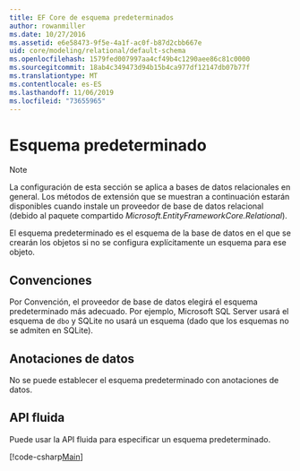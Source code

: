 ```yaml
---
title: EF Core de esquema predeterminados
author: rowanmiller
ms.date: 10/27/2016
ms.assetid: e6e58473-9f5e-4a1f-ac0f-b87d2cbb667e
uid: core/modeling/relational/default-schema
ms.openlocfilehash: 1579fed007997aa4cf49b4c1290aee86c81c0000
ms.sourcegitcommit: 18ab4c349473d94b15b4ca977df12147db07b77f
ms.translationtype: MT
ms.contentlocale: es-ES
ms.lasthandoff: 11/06/2019
ms.locfileid: "73655965"
---
```

# <a name="default-schema"></a>Esquema predeterminado

> [!NOTE]  
> La configuración de esta sección se aplica a bases de datos relacionales en general. Los métodos de extensión que se muestran a continuación estarán disponibles cuando instale un proveedor de base de datos relacional (debido al paquete compartido *Microsoft.EntityFrameworkCore.Relational*).

El esquema predeterminado es el esquema de la base de datos en el que se crearán los objetos si no se configura explícitamente un esquema para ese objeto.

## <a name="conventions"></a>Convenciones

Por Convención, el proveedor de base de datos elegirá el esquema predeterminado más adecuado. Por ejemplo, Microsoft SQL Server usará el esquema de `dbo` y SQLite no usará un esquema (dado que los esquemas no se admiten en SQLite).

## <a name="data-annotations"></a>Anotaciones de datos

No se puede establecer el esquema predeterminado con anotaciones de datos.

## <a name="fluent-api"></a>API fluida

Puede usar la API fluida para especificar un esquema predeterminado.

[!code-csharp[Main](../../../../samples/core/Modeling/FluentAPI/Relational/DefaultSchema.cs?name=DefaultSchema&highlight=7)]
